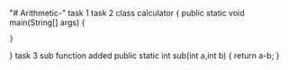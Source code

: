 "# Arithmetic-" 
task 1
task 2 
class calculator
{
    public static void main(String[] args)
    {
        
    }
}
task 3  sub function added
 public static int sub(int a,int b)
    {
        return a-b;
    }